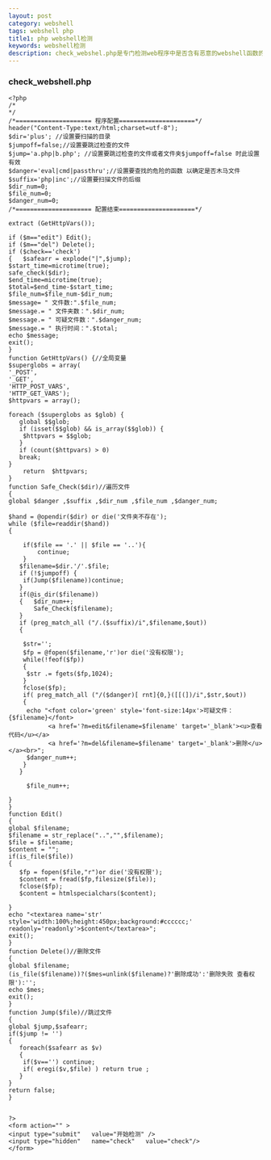```yaml
---
layout: post
category: webshell
tags: webshell php
title1: php webshell检测
keywords: webshell检测
description: check_webshel.php是专门检测web程序中是否含有恶意的webshell函数的检测工具,只需要简单的配置目录就可以使用,先写在这里方便以后查看。dreamweaver也对于这些检测相当出色。
---
```


### check_webshell.php

	<?php
	/*
	*/
	/*===================== 程序配置=====================*/
	header("Content-Type:text/html;charset=utf-8");
	$dir='plus'; //设置要扫描的目录
	$jumpoff=false;//设置要跳过检查的文件
	$jump='a.php|b.php'; //设置要跳过检查的文件或者文件夹$jumpoff=false 时此设置有效
	$danger='eval|cmd|passthru';//设置要查找的危险的函数 以确定是否木马文件
	$suffix='php|inc';//设置要扫描文件的后缀
	$dir_num=0;
	$file_num=0;
	$danger_num=0;
	/*===================== 配置结束=====================*/
	 
	extract (GetHttpVars());
	 
	if ($m=="edit") Edit();
	if ($m=="del") Delete();
	if ($check=='check')
	{   $safearr = explode("|",$jump);
	$start_time=microtime(true);
	safe_check($dir);
	$end_time=microtime(true);
	$total=$end_time-$start_time;
	$file_num=$file_num-$dir_num;
	$message= " 文件数:".$file_num;
	$message.= " 文件夹数：".$dir_num;
	$message.= " 可疑文件数：".$danger_num;
	$message.= " 执行时间：".$total;
	echo $message;
	exit();
	}
	function GetHttpVars() {//全局变量
	$superglobs = array(
	'_POST',
	'_GET',
	'HTTP_POST_VARS',
	'HTTP_GET_VARS');
	$httpvars = array();
	 
	foreach ($superglobs as $glob) {
	   global $$glob;
	   if (isset($$glob) && is_array($$glob)) {
	    $httpvars = $$glob;
	   }
	   if (count($httpvars) > 0)
	   break;
	}
		return  $httpvars;
	}
	function Safe_Check($dir)//遍历文件
	{
	global $danger ,$suffix ,$dir_num ,$file_num ,$danger_num;
	
	$hand = @opendir($dir) or die('文件夹不存在');
	while ($file=readdir($hand))
	{
		
		if($file == '.' || $file == '..'){
			continue;
		}
	   $filename=$dir.'/'.$file;
	   if (!$jumpoff) {
	    if(Jump($filename))continue;
	   }
	   if(@is_dir($filename))
	   {   $dir_num++;
	       Safe_Check($filename);
	   }
	   if (preg_match_all ("/.($suffix)/i",$filename,$out))
	   {
	 
	    $str='';
	    $fp = @fopen($filename,'r')or die('没有权限');
	    while(!feof($fp))
	    {
	     $str .= fgets($fp,1024);
	    }
	    fclose($fp);
	    if( preg_match_all ("/($danger)[ rnt]{0,}([[(])/i",$str,$out))
	    {
	     echo "<font color='green' style='font-size:14px'>可疑文件：{$filename}</font>
	           <a href='?m=edit&filename=$filename' target='_blank'><u>查看代码</u></a>
	           <a href='?m=del&filename=$filename' target='_blank'>删除</u></a><br>";
	     $danger_num++;
	    }
	   }
	
	   	 $file_num++;
	
	}
	}
	function Edit()
	{
	global $filename;
	$filename = str_replace("..","",$filename);
	$file = $filename;
	$content = "";
	if(is_file($file))
	{
	   $fp = fopen($file,"r")or die('没有权限');
	   $content = fread($fp,filesize($file));
	   fclose($fp);
	   $content = htmlspecialchars($content);
	 
	}
	echo "<textarea name='str' style='width:100%;height:450px;background:#cccccc;' readonly='readonly'>$content</textarea>";
	exit();
	}
	function Delete()//删除文件
	{
	global $filename;
	(is_file($filename))?($mes=unlink($filename)?'删除成功':'删除失败 查看权限'):'';
	echo $mes;
	exit();
	}
	function Jump($file)//跳过文件
	{
	global $jump,$safearr;
	if($jump != '')
	{
	   foreach($safearr as $v)
	   {
	    if($v=='') continue;
	    if( eregi($v,$file) ) return true ;
	   }
	}
	return false;
	}
	 
	 
	?>
	<form action="" >
	<input type="submit"   value="开始检测" />
	<input type="hidden"   name="check"   value="check"/>
	</form>